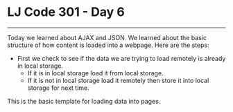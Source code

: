 # LJ Code 301 - Day 6

***

Today we learned about AJAX and JSON.  We learned about the basic structure of how content is loaded into a webpage.  Here are the steps:

- First we check to see if the data we are trying to load remotely is already in local storage.  
  - If it is in local storage load it from local storage.  
  - If it is not in local storage load it remotely then store it into local storage for next time.  

This is the basic template for loading data into pages.  
